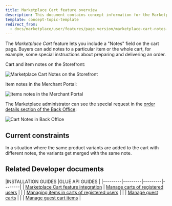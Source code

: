 ```yaml
---
title: Marketplace Cart feature overview
description: This document contains concept information for the Marketplace Cart feature.
template: concept-topic-template
redirect_from:
  - docs/marketplace/user/features/page.version/marketplace-cart-notes-feature-overview.html
---
```


The *Marketplace Cart* feature lets you include a "Notes" field on the cart page. Buyers can add notes to a particular item or the whole cart, for example, some special instructions about preparing and delivering an order.

Cart and item notes on the Storefront:

![Marketplace Cart Notes on the Storefront](https://spryker.s3.eu-central-1.amazonaws.com/docs/Marketplace/user+guides/Features/Marketplace+Cart+Notes/mp-cart-notes-on-the-storefront.png)

Item notes in the Merchant Portal:

![Items notes in the Merchant Portal](https://spryker.s3.eu-central-1.amazonaws.com/docs/Marketplace/user+guides/Features/Marketplace+Cart+Notes/mp-item-notes-merchant-portal.png)

The Marketplace administrator can see the special request in the [order details section of the Back Office](/docs/marketplace/user/back-office-user-guides/{{page.version}}/sales/managing-main-merchant-orders.html#merchant-order-overview-page):

![Cart Notes in Back Office](https://spryker.s3.eu-central-1.amazonaws.com/docs/Features/Shopping+Cart/Cart+Notes/cart-notes-admin.png)

## Current constraints

In a situation where the same product variants are added to the cart with different notes, the variants get merged with the same note.

## Related Developer documents

|INSTALLATION GUIDES  |GLUE API GUIDES  |
|---------|---------|---------|--------|
| [Marketplace Cart feature integration](/docs/pbc/all/cart-and-checkout/{{page.version}}/marketplace/install-the-marketplace-cart-feature.html)          | [Manage carts of registered users](/docs/marketplace/dev/glue-api-guides/{{page.version}}/carts-of-registered-users/managing-carts-of-registered-users.html)          |
|  | [Managing items in carts of registered users](/docs/pbc/all/cart-and-checkout/{{page.version}}/marketplace/manage-using-glue-api/carts-of-registered-users/manage-items-in-carts-of-registered-users.html) |
|   |  [Manage guest carts](/docs/pbc/all/cart-and-checkout/marketplace/manage-using-glue-api/guest-carts/manage-guest-carts.html) |
|   |  [Manage guest cart items](/docs/pbc/all/cart-and-checkout/marketplace/manage-using-glue-api/guest-carts/manage-guest-cart-items.html) |
